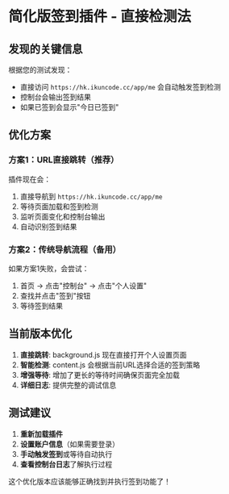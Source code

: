 # 简化版签到插件 - 直接检测法

## 发现的关键信息

根据您的测试发现：
- 直接访问 `https://hk.ikuncode.cc/app/me` 会自动触发签到检测
- 控制台会输出签到结果
- 如果已签到会显示"今日已签到"

## 优化方案

### 方案1：URL直接跳转（推荐）
插件现在会：
1. 直接导航到 `https://hk.ikuncode.cc/app/me`
2. 等待页面加载和签到检测
3. 监听页面变化和控制台输出
4. 自动识别签到结果

### 方案2：传统导航流程（备用）
如果方案1失败，会尝试：
1. 首页 → 点击"控制台" → 点击"个人设置"
2. 查找并点击"签到"按钮
3. 等待签到结果

## 当前版本优化

1. **直接跳转**: background.js 现在直接打开个人设置页面
2. **智能检测**: content.js 会根据当前URL选择合适的签到策略
3. **增强等待**: 增加了更长的等待时间确保页面完全加载
4. **详细日志**: 提供完整的调试信息

## 测试建议

1. **重新加载插件**
2. **设置账户信息**（如果需要登录）
3. **手动触发签到**或等待自动执行
4. **查看控制台日志**了解执行过程

这个优化版本应该能够正确找到并执行签到功能了！